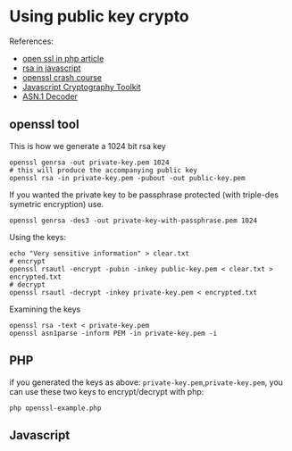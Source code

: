 # Using public key crypto

References:

*   [open ssl in php article](http://andytson.com/blog/2009/07/php-public-key-cryptography-using-openssl/)
*   [rsa in javascript](http://www-cs-students.stanford.edu/~tjw/jsbn/)
*   [openssl crash  course](http://www.entropy.ch/blog/Developer/2009/01/11/OpenSSL-Public-Key-and-PKI-Crash-Course-Part-1-4.html)    
*   [Javascript Cryptography Toolkit](http://ats.oka.nu/titaniumcore/js/crypto/readme.txt)
*   [ASN.1 Decoder](http://lapo.it/asn1js/)

## openssl tool
This is how we generate a 1024 bit rsa key

    openssl genrsa -out private-key.pem 1024
    # this will produce the accompanying public key
    openssl rsa -in private-key.pem -pubout -out public-key.pem

If you wanted the private key to be passphrase protected (with triple-des symetric encryption) use.

    openssl genrsa -des3 -out private-key-with-passphrase.pem 1024
    
Using the keys:

    echo "Very sensitive information" > clear.txt
    # encrypt
    openssl rsautl -encrypt -pubin -inkey public-key.pem < clear.txt > encrypted.txt
    # decrypt
    openssl rsautl -decrypt -inkey private-key.pem < encrypted.txt

Examining the keys

    openssl rsa -text < private-key.pem
    openssl asn1parse -inform PEM -in private-key.pem -i
    
## PHP
if you generated the keys as above: `private-key.pem`,`private-key.pem`, you can use these two keys to encrypt/decrypt with php:

    php openssl-example.php

## Javascript